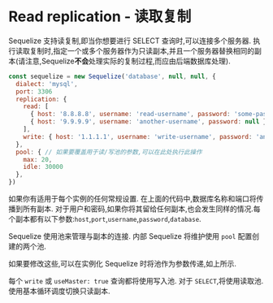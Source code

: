 # Read replication - 读取复制

Sequelize 支持读复制,即当你想要进行 SELECT 查询时,可以连接多个服务器. 执行读取复制时,指定一个或多个服务器作为只读副本,并且一个服务器替换相同的副本(请注意,Sequelize**不会**处理实际的复制过程,而应由后端数据库处理).

```js
const sequelize = new Sequelize('database', null, null, {
  dialect: 'mysql',
  port: 3306
  replication: {
    read: [
      { host: '8.8.8.8', username: 'read-username', password: 'some-password' },
      { host: '9.9.9.9', username: 'another-username', password: null }
    ],
    write: { host: '1.1.1.1', username: 'write-username', password: 'any-password' }
  },
  pool: { // 如果要覆盖用于读/写池的参数,可以在此处执行此操作
    max: 20,
    idle: 30000
  },
})
```
如果你有适用于每个实例的任何常规设置. 在上面的代码中,数据库名称和端口将传播到所有副本. 对于用户和密码,如果你将其留给任何副本,也会发生同样的情况.每个副本都有以下参数:`host`,`port`,`username`,`password`,`database`.

Sequelize 使用池来管理与副本的连接. 内部 Sequelize 将维护使用 `pool` 配置创建的两个池.

如果要修改这些,可以在实例化 Sequelize 时将池作为参数传递,如上所示.

每个 `write` 或 `useMaster: true` 查询都将使用写入池. 对于 `SELECT`,将使用读取池. 使用基本循环调度切换只读副本.